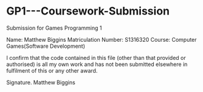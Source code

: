 # GP1---Coursework-Submission
Submission for Games Programming 1

  Name: Matthew Biggins
  Matriculation Number: S1316320
  Course: Computer Games(Software Development)


I confirm that the code contained in this file (other than that provided or
authorised) is all my own work and has not been submitted elsewhere in
fulfilment of this or any other award.

Signature. Matthew Biggins

